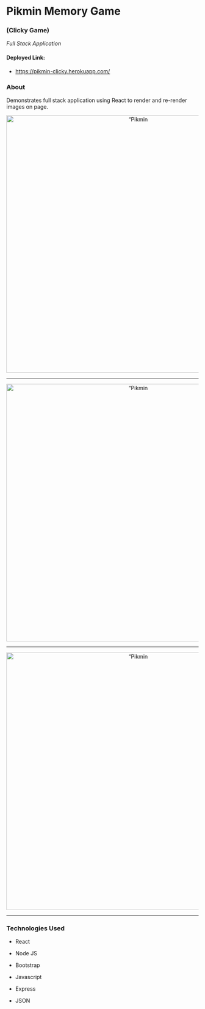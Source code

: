 

#  Pikmin Memory Game 
### (Clicky Game)
 _Full Stack Application_

#### Deployed Link:
* https://pikmin-clicky.herokuapp.com/

### About

Demonstrates full stack application using React to render and re-render images on page. 

<p align="center"><img src="./public/images/PikminScnSht1.png" alt=“Pikmin Preview Top” width="675"></p>

***

<p align="center"><img src="./public/images/PikminScnSht2.png" alt=“Pikmin Preview Middle” width="675"></p>

***

<p align="center"><img src="./public/images/PikminScnSht3.png" alt=“Pikmin Preview Bottom” width="675"></p>

***

### Technologies Used

* React

* Node JS

* Bootstrap

* Javascript

* Express

* JSON

